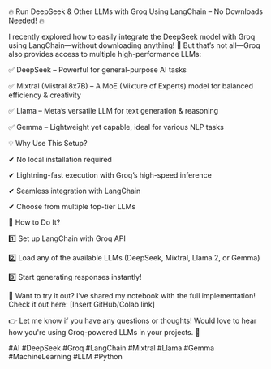 #
🔥 Run DeepSeek & Other LLMs with Groq Using LangChain – No Downloads Needed! 🔥

I recently explored how to easily integrate the DeepSeek model with Groq using LangChain—without downloading anything! 🚀 But that’s not all—Groq also provides access to multiple high-performance LLMs:

✅ DeepSeek – Powerful for general-purpose AI tasks

✅ Mixtral (Mistral 8x7B) – A MoE (Mixture of Experts) model for balanced efficiency & creativity

✅ Llama  – Meta’s versatile LLM for text generation & reasoning

✅ Gemma – Lightweight yet capable, ideal for various NLP tasks

💡 Why Use This Setup?

✔ No local installation required

✔ Lightning-fast execution with Groq’s high-speed inference

✔ Seamless integration with LangChain

✔ Choose from multiple top-tier LLMs

🔧 How to Do It?

1️⃣ Set up LangChain with Groq API

2️⃣ Load any of the available LLMs (DeepSeek, Mixtral, Llama 2, or Gemma)

3️⃣ Start generating responses instantly!

📌 Want to try it out? I’ve shared my notebook with the full implementation! Check it out here: [Insert GitHub/Colab link]

👉 Let me know if you have any questions or thoughts! Would love to hear how you're using Groq-powered LLMs in your projects. 🚀

#AI #DeepSeek #Groq #LangChain #Mixtral #Llama #Gemma #MachineLearning #LLM #Python
